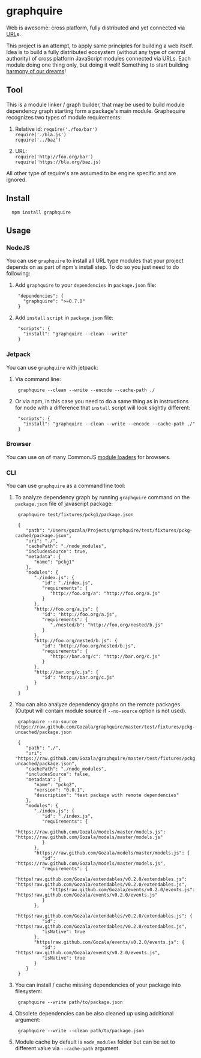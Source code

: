 # graphquire #

Web is awesome: cross platform, fully distributed and yet connected via [URL]s.

This project is an attempt, to apply same principles for building a web itself.
Idea is to build a fully distributed ecosystem (without any type of central
authority) of cross platform JavaScript modules connected via URLs. Each module
doing one thing only, but doing it well! Something to start building [harmony
of our dreams]!

## Tool ##

This is a module linker / graph builder, that may be used to build module
dependency graph starting form a package's main module. Graphequire recognizes
two types of module requirements:

  1. Relative id:
     `require('./foo/bar')`  
     `require('./bla.js')`  
     `require('../baz')`

  2. URL:  
     `require('http://foo.org/bar')`  
     `require('https://bla.org/baz.js)`

All other type of require's are assumed to be engine specific and are ignored.

## Install ##

      npm install graphquire

## Usage ##

### NodeJS ##

You can use `graphquire` to install all URL type modules that your project
depends on as part of npm's install step. To do so you just need to do
following:

1. Add `graphquire` to your `dependencies` in `package.json` file:

        "dependencies": {
          "graphquire": ">=0.7.0"
        }

2. Add `install` `script` in `package.json` file:

        "scripts": {
          "install": "graphquire --clean --write"
        }

### Jetpack ###

You can use `graphquire` with jetpack:

1. Via command line:

        graphquire --clean --write --encode --cache-path ./

2. Or via npm, in this case you need to do a same thing as in instructions for
   node with a difference that `install` script will look slightly different:

        "scripts": {
          "install": "graphquire --clean --write --encode --cache-path ./"
        }

### Browser ###

You can use on of many CommonJS [module loaders](http://jsm.io/jsm.js) for
browsers.

### CLI ###

You can use `graphquire` as a command line tool:

1. To analyze dependency graph by running `graphquire` command on the
`package.json` file of javascript package:

        graphquire test/fixtures/pckg1/package.json

        {
           "path": "/Users/gozala/Projects/graphquire/test/fixtures/pckg-cached/package.json",
           "uri": "./",
           "cachePath": "./node_modules",
           "includesSource": true,
           "metadata": {
              "name": "pckg1"
           },
           "modules": {
              "./index.js": {
                 "id": "./index.js",
                 "requirements": {
                    "http://foo.org/a": "http://foo.org/a.js"
                 }
              },
              "http://foo.org/a.js": {
                 "id": "http://foo.org/a.js",
                 "requirements": {
                    "./nested/b": "http://foo.org/nested/b.js"
                 }
              },
              "http://foo.org/nested/b.js": {
                 "id": "http://foo.org/nested/b.js",
                 "requirements": {
                    "http://bar.org/c": "http://bar.org/c.js"
                 }
              },
              "http://bar.org/c.js": {
                 "id": "http://bar.org/c.js"
              }
           }
        }


2. You can also analyze dependency graphs on the remote packages (Output will
   contain module source if `--no-source` option is not used).

        graphquire --no-source https://raw.github.com/Gozala/graphquire/master/test/fixtures/pckg-uncached/package.json

        {
           "path": "./",
           "uri": "https://raw.github.com/Gozala/graphquire/master/test/fixtures/pckg-uncached/package.json",
           "cachePath": "./node_modules",
           "includesSource": false,
           "metadata": {
              "name": "pckg2",
              "version": "0.0.1",
              "description": "test package with remote dependencies"
           },
           "modules": {
              "./index.js": {
                 "id": "./index.js",
                 "requirements": {
                    "https://raw.github.com/Gozala/models/master/models.js": "https://raw.github.com/Gozala/models/master/models.js"
                 }
              },
              "https://raw.github.com/Gozala/models/master/models.js": {
                 "id": "https://raw.github.com/Gozala/models/master/models.js",
                 "requirements": {
                    "https!raw.github.com/Gozala/extendables/v0.2.0/extendables.js": "https!raw.github.com/Gozala/extendables/v0.2.0/extendables.js",
                    "https!raw.github.com/Gozala/events/v0.2.0/events.js": "https!raw.github.com/Gozala/events/v0.2.0/events.js"
                 }
              },
              "https!raw.github.com/Gozala/extendables/v0.2.0/extendables.js": {
                 "id": "https!raw.github.com/Gozala/extendables/v0.2.0/extendables.js",
                 "isNative": true
              },
              "https!raw.github.com/Gozala/events/v0.2.0/events.js": {
                 "id": "https!raw.github.com/Gozala/events/v0.2.0/events.js",
                 "isNative": true
              }
           }
        }


3. You can install / cache missing dependencies of your package into filesystem:

        graphquire --write path/to/package.json

4. Obsolete dependencies can be also cleaned up using additional argument:

        graphquire --write --clean path/to/package.json

5. Module cache by default is `node_modules` folder but can be set to different
   value via `--cache-path` argument.

[URL]:http://en.wikipedia.org/wiki/Uniform_Resource_Locator
[harmony of our dreams]:http://wiki.ecmascript.org/doku.php?id=harmony:modules
